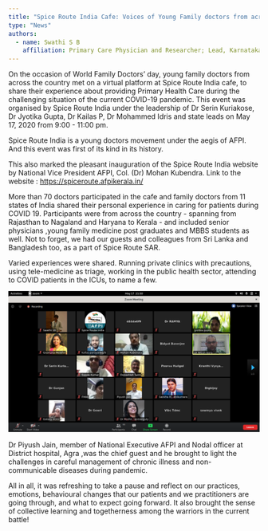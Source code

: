 ```yaml
---
title: "Spice Route India Cafe: Voices of Young Family doctors from across the country"
type: "News"
authors:
  - name: Swathi S B
    affiliation: Primary Care Physician and Researcher; Lead, Karnataka Chapter, Spice Route India
---
```


On the occasion of World Family Doctors’ day, young family doctors from across the country met on a virtual platform at Spice Route India cafe, to share their experience about providing Primary Health Care during the challenging situation of the current COVID-19 pandemic.
This event was organised by Spice Route India under the leadership of Dr Serin Kuriakose, Dr Jyotika Gupta, Dr Kailas P, Dr Mohammed Idris and state leads on May 17, 2020 from 9:00 - 11:00 pm. 

Spice Route India is a young doctors movement under the aegis of AFPI. And this event was first of its kind in its history.  

This also marked the pleasant inauguration of the Spice Route India website by National Vice President AFPI, Col. (Dr) Mohan Kubendra. Link to the website :  https://spiceroute.afpikerala.in/  

More than 70 doctors participated in the cafe and family doctors from 11 states of India shared their personal experience in caring for patients during COVID 19. Participants were from across the country - spanning from Rajasthan to Nagaland and Haryana to Kerala - and included senior physicians ,young family medicine post graduates and MBBS students as well. Not to forget, we had our guests and colleagues from Sri Lanka and Bangladesh too, as a part of Spice Route SAR.

Varied experiences were shared. Running private clinics with precautions, using tele-medicine as triage, working in the public health sector, attending to COVID patients in the ICUs, to name a few.

![](./spice-route-india-cafe.png)

Dr Piyush Jain, member of National Executive AFPI and Nodal officer at District hospital, Agra ,was the chief guest and he brought to light the challenges in careful management of chronic illness and non-communicable diseases during pandemic.

All in all, it was refreshing to take a pause and reflect on our practices, emotions, behavioural changes that our patients and we practitioners are going through, and what to expect going forward. It also brought the sense of collective learning and togetherness among the warriors in the current battle! 
